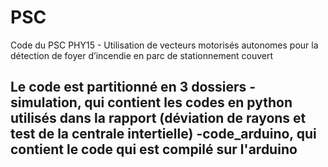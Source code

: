 # PSC
Code du PSC PHY15 - Utilisation de vecteurs motorisés autonomes pour la détection de foyer d’incendie en parc de stationnement couvert

Le code est partitionné en 3 dossiers 
  -simulation, qui contient les codes en python utilisés dans la rapport (déviation de rayons et test de la centrale intertielle)
  -code_arduino, qui contient le code qui est compilé sur l'arduino
  -

